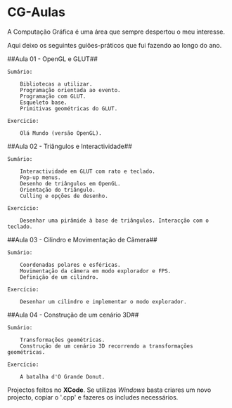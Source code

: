 CG-Aulas
========
A Computação Gráfica é uma área que sempre despertou o meu interesse.

Aqui deixo os seguintes guiões-práticos que fui fazendo ao longo do ano.

##Aula 01 - OpenGL e GLUT##

	Sumário:

		Bibliotecas a utilizar.
		Programação orientada ao evento.
		Programação com GLUT.
		Esqueleto base.
		Primitivas geométricas do GLUT.

	Exercicio:

		Olá Mundo (versão OpenGL).

##Aula 02 - Triângulos e Interactividade##

	Sumário:

		Interactividade em GLUT com rato e teclado.
		Pop-up menus.
		Desenho de triângulos em OpenGL.
		Orientação do triângulo. 
		Culling e opções de desenho.

	Exercício:

		Desenhar uma pirâmide à base de triângulos. Interacção com o teclado.

##Aula 03 - Cilindro e Movimentação de Câmera##

	Sumário:

		Coordenadas polares e esféricas. 
		Movimentação da câmera em modo explorador e FPS. 
		Definição de um cilindro.

	Exercício:

		Desenhar um cilindro e implementar o modo explorador.

##Aula 04 - Construção de um cenário 3D##

	Sumário:

		Transformações geométricas.
		Construção de um cenário 3D recorrendo a transformações geométricas.

	Exercício:

		A batalha d'O Grande Donut.

				


Projectos feitos no **XCode**. Se utilizas *Windows* basta criares um novo projecto, copiar o '.cpp' e fazeres os includes necessários.
